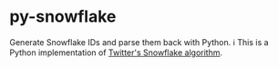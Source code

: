 # py-snowflake

Generate Snowflake IDs and parse them back with Python. 
:information_source: This is a Python implementation of [Twitter's Snowflake algorithm](https://github.com/twitter-archive/snowflake).
